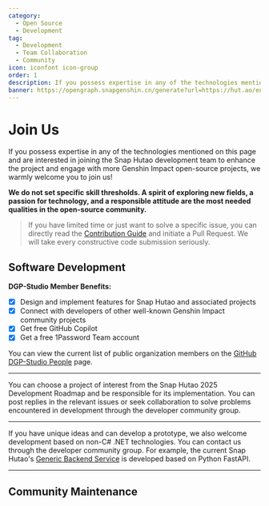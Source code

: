 ```yaml
---
category:
  - Open Source
  - Development
tag:
  - Development
  - Team Collaboration
  - Community
icon: iconfont icon-group
order: 1
description: If you possess expertise in any of the technologies mentioned on this page and are interested in joining the Snap Hutao development team to enhance the project and engage with more open-source projects related to Genshin Impact, we welcome you to join us!
banner: https://opengraph.snapgenshin.cn/generate?url=https://hut.ao/en/development/join.html
---
```


# Join Us

If you possess expertise in any of the technologies mentioned on this page and are interested in joining the Snap Hutao development team to enhance the project and engage with more Genshin Impact open-source projects, we warmly welcome you to join us!

**We do not set specific skill thresholds. A spirit of exploring new fields, a passion for technology, and a responsible attitude are the most needed qualities in the open-source community.**

> If you have limited time or just want to solve a specific issue, you can directly read the [Contribution Guide](contribute.md) and initiate a Pull Request. We will take every constructive code submission seriously.

## <HopeIcon icon="iconfont icon-creative" size="2rem" color="rgb(252, 163, 38)" /> Software Development

**DGP-Studio Member Benefits:**

- [x] Design and implement features for Snap Hutao and associated projects
- [x] Connect with developers of other well-known Genshin Impact community projects
- [x] Get free GitHub Copilot
- [x] Get a free 1Password Team account

You can view the current list of public organization members on the [GitHub DGP-Studio People](https://github.com/orgs/DGP-Studio/people) page.

---

<VPBanner
title="C# .NET Development"
content="<b>Responsibilities:</b><br>Snap Hutao client and server development"
logo="/images/202312/C_sharp.svg"
:actions='[
{
text: "Join the Developer Community",
link:"http://qm.qq.com/cgi-bin/qm/qr?_wv=1027&k=H9MPsV7oddNQQGyaK0_7Jnbg5S3alZm9&authKey=1ODJkUXcb4eEgj6cmf450Ms4wQ41c3MLkSXdKG9LTfPh7zfc6nNDUlOr3miHr5tq&noverify=0&group_code=198489038",
},
{
text: "Snap Hutao 2025 Development Roadmap",
link: "https://github.com/DGP-Studio/Snap.Hutao/issues/2333",
type: "default",
},
]'
/>

You can choose a project of interest from the Snap Hutao 2025 Development Roadmap and be responsible for its implementation. You can post replies in the relevant issues or seek collaboration to solve problems encountered in development through the developer community group.

---

If you have unique ideas and can develop a prototype, we also welcome development based on non-C# .NET technologies. You can contact us through the developer community group. For example, the current Snap Hutao's [Generic Backend Service](https://github.com/DGP-Studio/Generic-API) is developed based on Python FastAPI.

---

## <HopeIcon icon="iconfont icon-community" size="2rem" color="rgb(66, 148, 255)" /> Community Maintenance

<VPBanner
title="Documentation Maintenance"
content="<b>Responsibilities:</b><br>Regularly check and update outdated documentation"
logo="/images/202312/documents.svg"
:actions='[
{
text: "Join the Developer Community",
link:"http://qm.qq.com/cgi-bin/qm/qr?_wv=1027&k=H9MPsV7oddNQQGyaK0_7Jnbg5S3alZm9&authKey=1ODJkUXcb4eEgj6cmf450Ms4wQ41c3MLkSXdKG9LTfPh7zfc6nNDUlOr3miHr5tq&noverify=0&group_code=198489038",
},
{
text: "Snap Hutao Documentation",
link: "https://github.com/DGP-Studio/Snap.Hutao.Docs",
type: "default",
},
]'
/>

